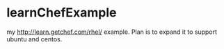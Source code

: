 learnChefExample
================

my http://learn.getchef.com/rhel/ example.  Plan is to expand it to support ubuntu and centos.
